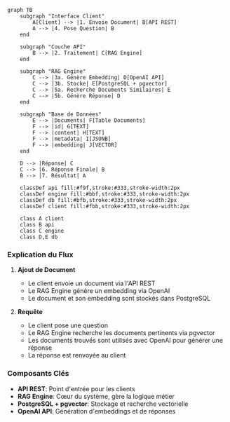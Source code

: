 ```mermaid
graph TB
    subgraph "Interface Client"
        A[Client] --> |1. Envoie Document| B[API REST]
        A --> |4. Pose Question| B
    end

    subgraph "Couche API"
        B --> |2. Traitement| C[RAG Engine]
    end

    subgraph "RAG Engine"
        C --> |3a. Génère Embedding| D[OpenAI API]
        C --> |3b. Stocke| E[PostgreSQL + pgvector]
        C --> |5a. Recherche Documents Similaires| E
        C --> |5b. Génère Réponse| D
    end

    subgraph "Base de Données"
        E --> |Documents| F[Table Documents]
        F --> |id| G[TEXT]
        F --> |content| H[TEXT]
        F --> |metadata| I[JSONB]
        F --> |embedding| J[VECTOR]
    end

    D --> |Réponse| C
    C --> |6. Réponse Finale| B
    B --> |7. Résultat| A

    classDef api fill:#f9f,stroke:#333,stroke-width:2px
    classDef engine fill:#bbf,stroke:#333,stroke-width:2px
    classDef db fill:#bfb,stroke:#333,stroke-width:2px
    classDef client fill:#fbb,stroke:#333,stroke-width:2px

    class A client
    class B api
    class C engine
    class D,E db
```

### Explication du Flux

1. **Ajout de Document**
   - Le client envoie un document via l'API REST
   - Le RAG Engine génère un embedding via OpenAI
   - Le document et son embedding sont stockés dans PostgreSQL

2. **Requête**
   - Le client pose une question
   - Le RAG Engine recherche les documents pertinents via pgvector
   - Les documents trouvés sont utilisés avec OpenAI pour générer une réponse
   - La réponse est renvoyée au client

### Composants Clés

- **API REST**: Point d'entrée pour les clients
- **RAG Engine**: Cœur du système, gère la logique métier
- **PostgreSQL + pgvector**: Stockage et recherche vectorielle
- **OpenAI API**: Génération d'embeddings et de réponses
